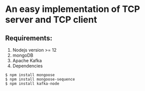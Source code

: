 # An easy implementation of TCP server and TCP client
## Requirements:
1. Nodejs version >= 12
2. mongoDB
3. Apache Kafka
4. Dependencies
```
$ npm install mongoose
$ npm install mongoose-sequence
$ npm install kafka-node
```